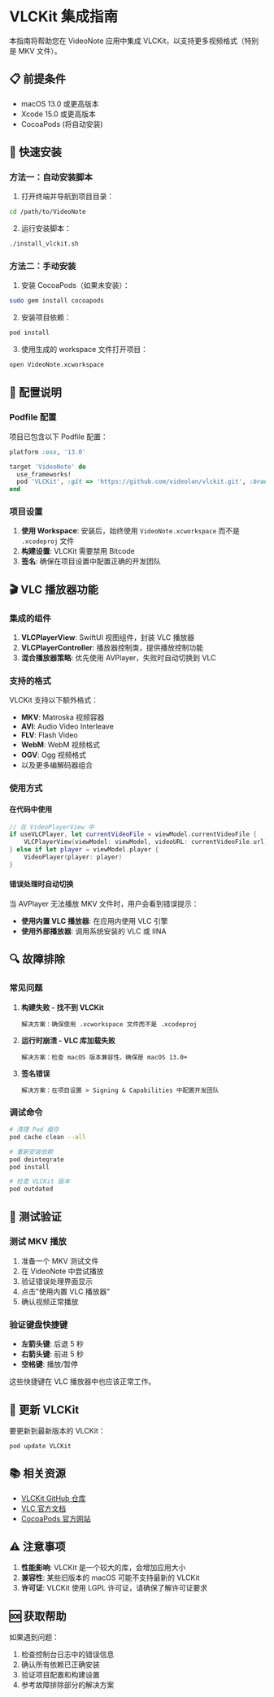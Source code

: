 # VLCKit 集成指南

本指南将帮助您在 VideoNote 应用中集成 VLCKit，以支持更多视频格式（特别是 MKV 文件）。

## 📋 前提条件

- macOS 13.0 或更高版本
- Xcode 15.0 或更高版本
- CocoaPods (将自动安装)

## 🚀 快速安装

### 方法一：自动安装脚本

1. 打开终端并导航到项目目录：
```bash
cd /path/to/VideoNote
```

2. 运行安装脚本：
```bash
./install_vlckit.sh
```

### 方法二：手动安装

1. 安装 CocoaPods（如果未安装）：
```bash
sudo gem install cocoapods
```

2. 安装项目依赖：
```bash
pod install
```

3. 使用生成的 workspace 文件打开项目：
```bash
open VideoNote.xcworkspace
```

## 🔧 配置说明

### Podfile 配置

项目已包含以下 Podfile 配置：

```ruby
platform :osx, '13.0'

target 'VideoNote' do
  use_frameworks!
  pod 'VLCKit', :git => 'https://github.com/videolan/vlckit.git', :branch => 'master'
end
```

### 项目设置

1. **使用 Workspace**: 安装后，始终使用 `VideoNote.xcworkspace` 而不是 `.xcodeproj` 文件
2. **构建设置**: VLCKit 需要禁用 Bitcode
3. **签名**: 确保在项目设置中配置正确的开发团队

## 🎬 VLC 播放器功能

### 集成的组件

1. **VLCPlayerView**: SwiftUI 视图组件，封装 VLC 播放器
2. **VLCPlayerController**: 播放器控制类，提供播放控制功能
3. **混合播放器策略**: 优先使用 AVPlayer，失败时自动切换到 VLC

### 支持的格式

VLCKit 支持以下额外格式：
- **MKV**: Matroska 视频容器
- **AVI**: Audio Video Interleave
- **FLV**: Flash Video
- **WebM**: WebM 视频格式
- **OGV**: Ogg 视频格式
- 以及更多编解码器组合

### 使用方式

#### 在代码中使用

```swift
// 在 VideoPlayerView 中
if useVLCPlayer, let currentVideoFile = viewModel.currentVideoFile {
    VLCPlayerView(viewModel: viewModel, videoURL: currentVideoFile.url)
} else if let player = viewModel.player {
    VideoPlayer(player: player)
}
```

#### 错误处理时自动切换

当 AVPlayer 无法播放 MKV 文件时，用户会看到错误提示：
- **使用内置 VLC 播放器**: 在应用内使用 VLC 引擎
- **使用外部播放器**: 调用系统安装的 VLC 或 IINA

## 🔍 故障排除

### 常见问题

1. **构建失败 - 找不到 VLCKit**
   ```
   解决方案：确保使用 .xcworkspace 文件而不是 .xcodeproj
   ```

2. **运行时崩溃 - VLC 库加载失败**
   ```
   解决方案：检查 macOS 版本兼容性，确保是 macOS 13.0+
   ```

3. **签名错误**
   ```
   解决方案：在项目设置 > Signing & Capabilities 中配置开发团队
   ```

### 调试命令

```bash
# 清理 Pod 缓存
pod cache clean --all

# 重新安装依赖
pod deintegrate
pod install

# 检查 VLCKit 版本
pod outdated
```

## 📱 测试验证

### 测试 MKV 播放

1. 准备一个 MKV 测试文件
2. 在 VideoNote 中尝试播放
3. 验证错误处理界面显示
4. 点击"使用内置 VLC 播放器"
5. 确认视频正常播放

### 验证键盘快捷键

- **左箭头键**: 后退 5 秒
- **右箭头键**: 前进 5 秒
- **空格键**: 播放/暂停

这些快捷键在 VLC 播放器中也应该正常工作。

## 🔄 更新 VLCKit

要更新到最新版本的 VLCKit：

```bash
pod update VLCKit
```

## 📚 相关资源

- [VLCKit GitHub 仓库](https://github.com/videolan/vlckit)
- [VLC 官方文档](https://wiki.videolan.org/LibVLC/)
- [CocoaPods 官方网站](https://cocoapods.org/)

## ⚠️ 注意事项

1. **性能影响**: VLCKit 是一个较大的库，会增加应用大小
2. **兼容性**: 某些旧版本的 macOS 可能不支持最新的 VLCKit
3. **许可证**: VLCKit 使用 LGPL 许可证，请确保了解许可证要求

## 🆘 获取帮助

如果遇到问题：

1. 检查控制台日志中的错误信息
2. 确认所有依赖已正确安装
3. 验证项目配置和构建设置
4. 参考故障排除部分的解决方案
